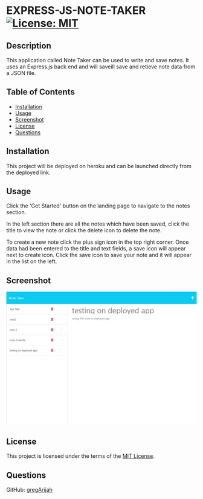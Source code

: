 # EXPRESS-JS-NOTE-TAKER	[![License: MIT](https://img.shields.io/badge/License-MIT-yellow.svg)](https://choosealicense.com/licenses/mit/)

## Description

This application called Note Taker can be used to write and save notes. It uses an Express.js back end and will saveill save and retieve note data from a JSON file.

## Table of Contents

- [Installation](#installation)
- [Usage](#usage)
- [Screenshot](#screenshot)
- [License](#license)
- [Questions](#questions)

## Installation

This project will be deployed on heroku and can be launched directly from the deployed link. 

## Usage

Click the 'Get Started' button on the landing page to navigate to the notes section. 

In the left section there are all the notes which have been saved, click the title to view the note or click the delete icon to delete the note. 

To create a new note click the plus sign icon in the top right corner. Once data had been entered to the title and text fields, a save icon will appear next to create icon. Click the save icon to save your note and it will appear in the list on the left. 

## Screenshot
![notes](./images/image_notes.jpeg)

## License

This project is licensed under the terms of the [MIT License](https://choosealicense.com/licenses/mit/).

## Questions

GitHub: [gregArijah](https://github.com/gregArijah) 



